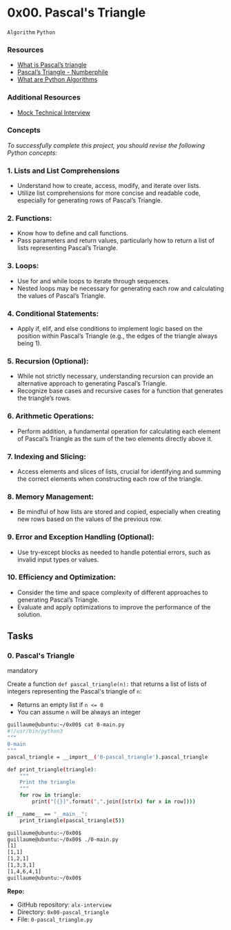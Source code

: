 0x00. Pascal's Triangle
=======================

`Algorithm` `Python`

### Resources

- [What is Pascal’s triangle](https://www.cuemath.com/algebra/pascals-triangle/)
- [Pascal’s Triangle - Numberphile](https://www.youtube.com/watch?feature=shared&v=0iMtlus-afo)
- [What are Python Algorithms
](https://builtin.com/data-science/python-algorithms)

### Additional Resources

- [Mock Technical Interview](https://www.youtube.com/watch?feature=shared&v=1qw5ITr3k9E)

### Concepts

*To successfully complete this project, you should revise the following Python concepts:*

### 1. Lists and List Comprehensions

- Understand how to create, access, modify, and iterate over lists.
- Utilize list comprehensions for more concise and readable code, especially for generating rows of Pascal’s Triangle.

### 2. Functions:

- Know how to define and call functions.
- Pass parameters and return values, particularly how to return a list of lists representing Pascal’s Triangle.

### 3. Loops:

- Use for and while loops to iterate through sequences.
- Nested loops may be necessary for generating each row and calculating the values of Pascal’s Triangle.

### 4. Conditional Statements:

- Apply if, elif, and else conditions to implement logic based on the position within Pascal’s Triangle (e.g., the edges of the triangle always being 1).

### 5. Recursion (Optional):

- While not strictly necessary, understanding recursion can provide an alternative approach to generating Pascal’s Triangle.
- Recognize base cases and recursive cases for a function that generates the triangle’s rows.

### 6. Arithmetic Operations:

- Perform addition, a fundamental operation for calculating each element of Pascal’s Triangle as the sum of the two elements directly above it.

### 7. Indexing and Slicing:

- Access elements and slices of lists, crucial for identifying and summing the correct elements when constructing each row of the triangle.

### 8. Memory Management:

- Be mindful of how lists are stored and copied, especially when creating new rows based on the values of the previous row.

### 9. Error and Exception Handling (Optional):

- Use try-except blocks as needed to handle potential errors, such as invalid input types or values.

### 10. Efficiency and Optimization:

- Consider the time and space complexity of different approaches to generating Pascal’s Triangle.
- Evaluate and apply optimizations to improve the performance of the solution.

Tasks
-----

### 0\. Pascal's Triangle

mandatory

Create a function `def pascal_triangle(n):` that returns a list of lists of integers representing the Pascal's triangle of `n`:

- Returns an empty list if `n <= 0`
- You can assume `n` will be always an integer

```bash
guillaume@ubuntu:~/0x00$ cat 0-main.py
#!/usr/bin/python3
"""
0-main
"""
pascal_triangle = __import__('0-pascal_triangle').pascal_triangle

def print_triangle(triangle):
    """
    Print the triangle
    """
    for row in triangle:
        print("[{}]".format(",".join([str(x) for x in row])))

if __name__ == "__main__":
    print_triangle(pascal_triangle(5))

guillaume@ubuntu:~/0x00$
guillaume@ubuntu:~/0x00$ ./0-main.py
[1]
[1,1]
[1,2,1]
[1,3,3,1]
[1,4,6,4,1]
guillaume@ubuntu:~/0x00$

```

**Repo:**

- GitHub repository: `alx-interview`
- Directory: `0x00-pascal_triangle`
- File: `0-pascal_triangle.py`
